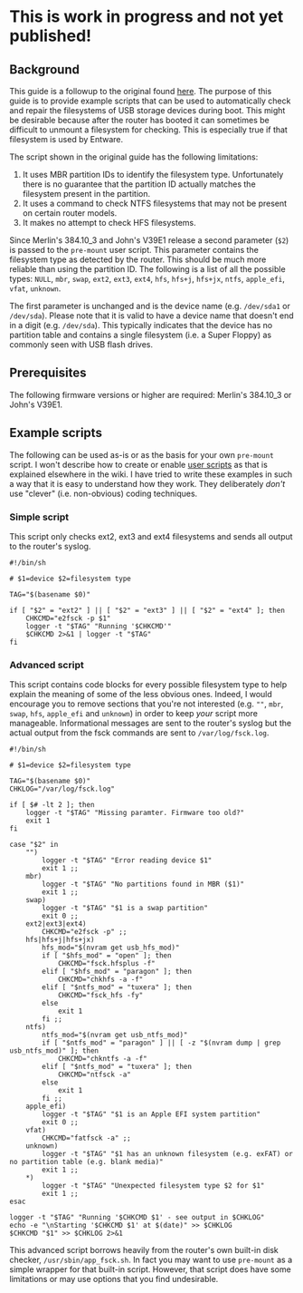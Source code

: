 # This is work in progress and not yet published!

## Background
This guide is a followup to the original found [here](https://github.com/RMerl/asuswrt-merlin/wiki/USB-Disk-Check-at-Boot). The purpose of this guide is to provide example scripts that can be used to automatically check and repair the filesystems of USB storage devices during boot. This might be desirable because after the router has booted it can sometimes be difficult to unmount a filesystem for checking. This is especially true if that filesystem is used by Entware.

The script shown in the original guide has the following limitations:
1. It uses MBR partition IDs to identify the filesystem type. Unfortunately there is no guarantee that the partition ID actually matches the filesystem present in the partition.
2. It uses a command to check NTFS filesystems that may not be present on certain router models.
3. It makes no attempt to check HFS filesystems.

Since Merlin's 384.10_3 and John's V39E1 release a second parameter (`$2`) is passed to the `pre-mount` user script. This parameter contains the filesystem type as detected by the router. This should be much more reliable than using the partition ID. The following is a list of all the possible types: `NULL`, `mbr`, `swap`, `ext2`, `ext3`, `ext4`, `hfs`, `hfs+j`, `hfs+jx`, `ntfs`, `apple_efi`, `vfat`, `unknown`.

The first parameter is unchanged and is the device name (e.g. `/dev/sda1` or `/dev/sda`). Please note that it is valid to have a device name that doesn't end in a digit (e.g. `/dev/sda`). This typically indicates that the device has no partition table and contains a single filesystem (i.e. a Super Floppy) as commonly seen with USB flash drives.
## Prerequisites
The following firmware versions or higher are required: Merlin's 384.10_3 or John's V39E1.
## Example scripts

The following can be used as-is or as the basis for your own `pre-mount` script. I won't describe how to create or enable [user scripts](https://github.com/RMerl/asuswrt-merlin/wiki/User-scripts) as that is explained elsewhere in the wiki. I have tried to write these examples in such a way that it is easy to understand how they work. They deliberately _don't_ use "clever" (i.e. non-obvious) coding techniques.
### Simple script
This script only checks ext2, ext3 and ext4 filesystems and sends all output to the router's syslog.

    #!/bin/sh

    # $1=device $2=filesystem type

    TAG="$(basename $0)"

    if [ "$2" = "ext2" ] || [ "$2" = "ext3" ] || [ "$2" = "ext4" ]; then
        CHKCMD="e2fsck -p $1"
        logger -t "$TAG" "Running '$CHKCMD'"
        $CHKCMD 2>&1 | logger -t "$TAG"
    fi

### Advanced script
This script contains code blocks for every possible filesystem type to help explain the meaning of some of the less obvious ones. Indeed, I would encourage you to remove sections that you're not interested (e.g. `""`, `mbr`, `swap`, `hfs`, `apple_efi` and `unknown`) in order to keep _your_ script more manageable. Informational messages are sent to the router's syslog but the actual output from the fsck commands are sent to `/var/log/fsck.log`.

    #!/bin/sh

    # $1=device $2=filesystem type

    TAG="$(basename $0)"
    CHKLOG="/var/log/fsck.log"

    if [ $# -lt 2 ]; then
        logger -t "$TAG" "Missing paramter. Firmware too old?"
        exit 1
    fi

    case "$2" in
        "")
            logger -t "$TAG" "Error reading device $1"
            exit 1 ;;
        mbr)
            logger -t "$TAG" "No partitions found in MBR ($1)"
            exit 1 ;;
        swap)
            logger -t "$TAG" "$1 is a swap partition"
            exit 0 ;;
        ext2|ext3|ext4)
            CHKCMD="e2fsck -p" ;;
        hfs|hfs+j|hfs+jx)
            hfs_mod="$(nvram get usb_hfs_mod)"
            if [ "$hfs_mod" = "open" ]; then
                CHKCMD="fsck.hfsplus -f"
            elif [ "$hfs_mod" = "paragon" ]; then
                CHKCMD="chkhfs -a -f"
            elif [ "$ntfs_mod" = "tuxera" ]; then
                CHKCMD="fsck_hfs -fy"
            else
                exit 1
            fi ;;
        ntfs)
            ntfs_mod="$(nvram get usb_ntfs_mod)"
            if [ "$ntfs_mod" = "paragon" ] || [ -z "$(nvram dump | grep usb_ntfs_mod)" ]; then
                CHKCMD="chkntfs -a -f"
            elif [ "$ntfs_mod" = "tuxera" ]; then
                CHKCMD="ntfsck -a"
            else
                exit 1
            fi ;;
        apple_efi)
            logger -t "$TAG" "$1 is an Apple EFI system partition"
            exit 0 ;;
        vfat)
            CHKCMD="fatfsck -a" ;;
        unknown)
            logger -t "$TAG" "$1 has an unknown filesystem (e.g. exFAT) or no partition table (e.g. blank media)"
            exit 1 ;;
        *)
            logger -t "$TAG" "Unexpected filesystem type $2 for $1"
            exit 1 ;;
    esac

    logger -t "$TAG" "Running '$CHKCMD $1' - see output in $CHKLOG"
    echo -e "\nStarting '$CHKCMD $1' at $(date)" >> $CHKLOG
    $CHKCMD "$1" >> $CHKLOG 2>&1

This advanced script borrows heavily from the router's own built-in disk checker, `/usr/sbin/app_fsck.sh`. In fact you may want to use `pre-mount` as a simple wrapper for that built-in script. However, that script does have some limitations or may use options that you find undesirable.